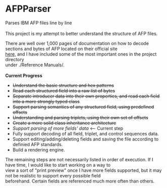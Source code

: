 # AFPParser
Parses IBM AFP files line by line<br/>
<br/>
This project is my attempt to better understand the structure of AFP files.<br/>

There are well over 1,000 pages of documentation on how to decode sections and bytes of AFP located on their official site<br/> 
<a href="http://afpcinc.org/publications/">here,</a> and I have included some of the most important ones in the project directory<br/> under ./Reference Manuals/.<br/>
<br/>
<b>Current Progress</b><br/>
<ul>
<li><strike>Understand the basic structure and hex patterns</strike></li>
<li><strike>Read each structured field into a raw list of bytes</strike></li>
<li><strike>Separate introducer data into their own properties, and read each field into a more strongly typed class</strike></li>
<li><strike>Support parsing semantics of any structured field, using predefined offsets</strike></li>
<li><strike>Understanding and parsing triplets, using their own set of offsets</strike></li>
<li><strike>Create a more solid class inheritance architecture</strike></li>
<li><i>Support parsing of more fields' data</i> <-- Current step</li>
<li>Fully support decoding of all field, triplet, and control sequences data.</li>
<li>Support editing/adding/deleting fields and saving the file according to definied AFP standards.</li>
<li>Build a rendering engine.</li>
</ul>

The remaining steps are not necessarily listed in order of execution. If I have time, I would like to start working on a way to<br/>
view a sort of "print preview" once I have more fields supported, but it may not be realistic to support every possible field<br/> beforehand. Certain fields are referenced much more often than others.
